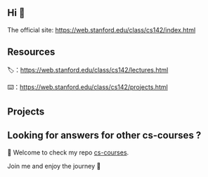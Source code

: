 ## Hi 👋
The official site: <https://web.stanford.edu/class/cs142/index.html>

## Resources

🏷：<https://web.stanford.edu/class/cs142/lectures.html>

⌨️：<https://web.stanford.edu/class/cs142/projects.html>

## Projects



## Looking for answers for other cs-courses ?

:hugs: Welcome to check my repo [cs-courses](https://github.com/MartinLwx/cs-courses). 



Join me and enjoy the journey :rocket:


